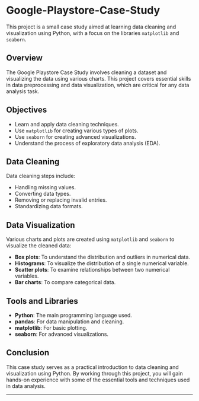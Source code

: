 # Google-Playstore-Case-Study

This project is a small case study aimed at learning data cleaning and visualization using Python, with a focus on the libraries `matplotlib` and `seaborn`.

## Overview

The Google Playstore Case Study involves cleaning a dataset and visualizing the data using various charts. This project covers essential skills in data preprocessing and data visualization, which are critical for any data analysis task.

## Objectives

- Learn and apply data cleaning techniques.
- Use `matplotlib` for creating various types of plots.
- Use `seaborn` for creating advanced visualizations.
- Understand the process of exploratory data analysis (EDA).

## Data Cleaning

Data cleaning steps include:
- Handling missing values.
- Converting data types.
- Removing or replacing invalid entries.
- Standardizing data formats.

## Data Visualization

Various charts and plots are created using `matplotlib` and `seaborn` to visualize the cleaned data:
- **Box plots**: To understand the distribution and outliers in numerical data.
- **Histograms**: To visualize the distribution of a single numerical variable.
- **Scatter plots**: To examine relationships between two numerical variables.
- **Bar charts**: To compare categorical data.

## Tools and Libraries

- **Python**: The main programming language used.
- **pandas**: For data manipulation and cleaning.
- **matplotlib**: For basic plotting.
- **seaborn**: For advanced visualizations.

## Conclusion

This case study serves as a practical introduction to data cleaning and visualization using Python. By working through this project, you will gain hands-on experience with some of the essential tools and techniques used in data analysis.

---

